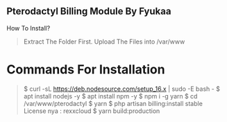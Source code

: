 ## Pterodactyl Billing Module By Fyukaa
How To Install?
> Extract The Folder First.
> Upload The Files into /var/www

# Commands For Installation
> $ curl -sL https://deb.nodesource.com/setup_16.x | sudo -E bash -
> $ apt install nodejs -y
> $ apt install npm -y
> $ npm i -g yarn
> $ cd /var/www/pterodactyl
> $ yarn 
> $ php artisan billing:install stable 
 License nya : rexxcloud
> $ yarn build:production
